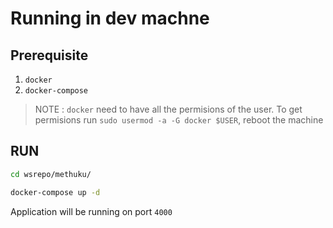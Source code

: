 # Running in dev machne

## Prerequisite

1. `docker`
2. `docker-compose`

> NOTE : `docker` need to have all the permisions of the user. To get permisions run `sudo usermod -a -G docker $USER`, reboot the machine

## RUN

```bash
cd wsrepo/methuku/

docker-compose up -d
```

Application will be running on port `4000`